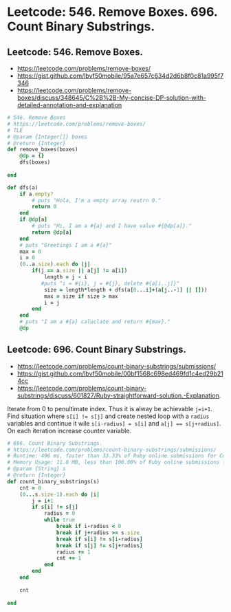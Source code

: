 # Leetcode: 546. Remove Boxes. 696. Count Binary Substrings.

## Leetcode: 546. Remove Boxes.

- https://leetcode.com/problems/remove-boxes/
- https://gist.github.com/lbvf50mobile/95a7e657c634d2d6b8f0c81a995f7346
- https://leetcode.com/problems/remove-boxes/discuss/348645/C%2B%2B-My-concise-DP-solution-with-detailed-annotation-and-explanation

```Ruby
# 546. Remove Boxes
# https://leetcode.com/problems/remove-boxes/
# TLE
# @param {Integer[]} boxes
# @return {Integer}
def remove_boxes(boxes)
    @dp = {}
    dfs(boxes)
    
end

def dfs(a)
    if a.empty?
        # puts "Hola, I'm a empty array reutrn 0."
        return 0
    end
    if @dp[a]
        # puts "Hi, I am a #{a} and I have value #{@dp[a]}."
        return @dp[a]
    end
    # puts "Greetings I am a #{a}"
    max = 0
    i = 0
    (0..a.size).each do |j|
        if(j == a.size || a[j] != a[i])
            length = j - i 
           #puts "i = #{i}, j = #{j}, delete #{a[i..j]}"
            size = length*length + dfs(a[0...i]+(a[j..-1] || []))
            max = size if size > max
            i = j
        end
    end
    # puts "I am a #{a} caluclate and return #{max}."
    @dp
```

## Leetcode: 696. Count Binary Substrings.

- https://leetcode.com/problems/count-binary-substrings/submissions/
- https://gist.github.com/lbvf50mobile/00bf1568c698ed469fd1c4ed29b214cc
- https://leetcode.com/problems/count-binary-substrings/discuss/601827/Ruby-straightforward-solution.-Explanation.

Iterate from 0 to penultimate index. Thus it is alway be achievable `j=i+1`. Find situation where `s[i] != s[j]` and create nested loop with a `radius` variables and continue it wile `s[i-radius] = s[i]` and `a[j] == s[j+radius]`. On each iteration increase counter variable.

```Ruby
# 696. Count Binary Substrings.
# https://leetcode.com/problems/count-binary-substrings/submissions/
# Runtime: 496 ms, faster than 33.33% of Ruby online submissions for Count Binary Substrings.
# Memory Usage: 11.8 MB, less than 100.00% of Ruby online submissions for Count Binary Substrings
# @param {String} s
# @return {Integer}
def count_binary_substrings(s)
    cnt = 0
    (0...s.size-1).each do |i|
        j = i+1
        if s[i] != s[j]
            radius = 0
            while true
                break if i-radius < 0
                break if j+radius >= s.size
                break if s[i] != s[i-radius]
                break if s[j] != s[j+radius]
                radius += 1
                cnt += 1
            end
        end
    end
    
    cnt
    
end
```